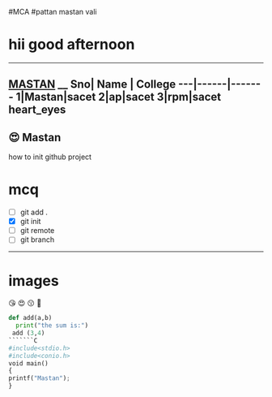 #MCA
#pattan mastan vali
# hii good afternoon
____
[MASTAN](https://www.facebook.com/)
__
Sno| Name | College
---|------|-------
 1|Mastan|sacet
 2|ap|sacet
 3|rpm|sacet
 heart_eyes
 ----
 :heart_eyes: Mastan
 ----
 how to init github project
 # mcq
 
 - [ ] git add .
 - [x] git init
 - [ ] git remote
 - [ ] git branch
 ___
 # images
 
 :kissing_heart:
 :heart_eyes:
 :kissing:
 :green_heart:
 
 ```` python
 def add(a,b)
   print("the sum is:")
  add (3,4) 
```````C
#include<stdio.h>
#include<conio.h>
void main()
{
 printf("Mastan");
 }
 
